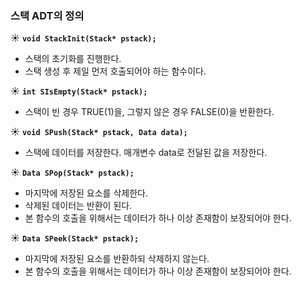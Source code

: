 ### 스택 ADT의 정의

☀ **`void StackInit(Stack* pstack);`**
- 스택의 초기화를 진행한다.
- 스택 생성 후 제일 먼저 호출되어야 하는 함수이다.

☀ **`int SIsEmpty(Stack* pstack);`**
- 스택이 빈 경우 TRUE(1)을, 그렇지 않은 경우 FALSE(0)을 반환한다.

☀ **`void SPush(Stack* pstack, Data data);`**
- 스택에 데이터를 저장한다. 매개변수 data로 전달된 값을 저장한다.

☀ **`Data SPop(Stack* pstack);`**
- 마지막에 저장된 요소를 삭제한다.
- 삭제된 데이터는 반환이 된다.
- 본 함수의 호출을 위해서는 데이터가 하나 이상 존재함이 보장되어야 한다.

☀ **`Data SPeek(Stack* pstack);`**
- 마지막에 저장된 요소를 반환하되 삭제하지 않는다.
- 본 함수의 호출을 위해서는 데이터가 하나 이상 존재함이 보장되어야 한다.
